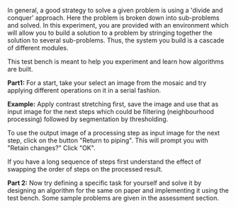 In general, a good strategy to solve a given problem is using a 'divide and conquer' approach. Here the problem is broken down into sub-problems and solved. In this experiment, you are provided with an environment which will allow you to build a solution to a problem by stringing together the solution to several sub-problems. Thus, the system you build is a cascade of different modules.  

This test bench is meant to help you experiment and learn how algorithms are built.  

**Part1:** For a start, take your select an image from the mosaic and try applying different operations on it in a serial fashion.  

**Example:** Apply contrast stretching first, save the image and use that as input image for the next steps which could be filtering (neighbourhood processing) followed by segmentation by thresholding.  

To use the output image of a processing step as input image for the next step, click on the button "Return to piping". This will prompt you with "Retain changes?" Click "OK".  

If you have a long sequence of steps first understand the effect of swapping the order of steps on the processed result.  

**Part 2:** Now try defining a specific task for yourself and solve it by designing an algorithm for the same on paper and implementing it using the test bench. Some sample problems are given in the assessment section.  
